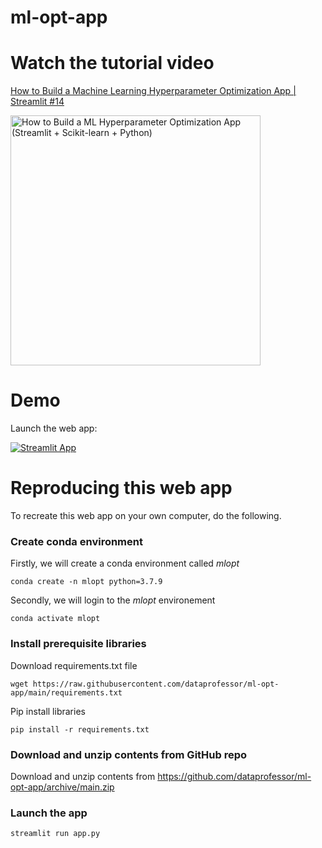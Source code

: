 # ml-opt-app

# Watch the tutorial video

[How to Build a Machine Learning Hyperparameter Optimization App | Streamlit #14](https://youtu.be/HT2WHLgYpxY)

<a href="https://youtu.be/HT2WHLgYpxY"><img src="http://img.youtube.com/vi/HT2WHLgYpxY/0.jpg" alt="How to Build a ML Hyperparameter Optimization App (Streamlit + Scikit-learn + Python)" title="How to Build a ML Hyperparameter Optimization App (Streamlit + Scikit-learn + Python)" width="400" /></a>

# Demo

Launch the web app:

[![Streamlit App](https://static.streamlit.io/badges/streamlit_badge_black_white.svg)](https://share.streamlit.io/dataprofessor/ml-opt-app/main/ml-opt-app.py)

# Reproducing this web app
To recreate this web app on your own computer, do the following.

### Create conda environment
Firstly, we will create a conda environment called *mlopt*
```
conda create -n mlopt python=3.7.9
```
Secondly, we will login to the *mlopt* environement
```
conda activate mlopt
```
### Install prerequisite libraries

Download requirements.txt file

```
wget https://raw.githubusercontent.com/dataprofessor/ml-opt-app/main/requirements.txt

```

Pip install libraries
```
pip install -r requirements.txt
```

###  Download and unzip contents from GitHub repo

Download and unzip contents from https://github.com/dataprofessor/ml-opt-app/archive/main.zip

###  Launch the app

```
streamlit run app.py
```

